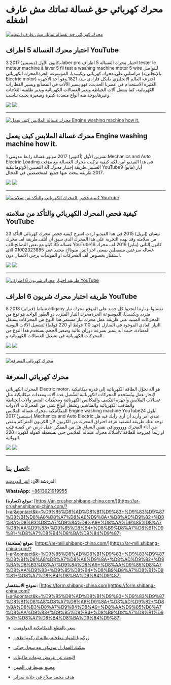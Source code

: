 # محرك كهربائي حق غسالة تماتك مش عارف اشغله

<a href="https://swt.shibang-china.com/?l=ar&img&k=%D9%85%D8%AD%D8%B1%D9%83+%D9%83%D9%87%D8%B1%D8%A8%D8%A7%D8%A6%D9%8A+%D8%AD%D9%82+%D8%BA%D8%B3%D8%A7%D9%84%D8%A9+%D8%AA%D9%85%D8%A7%D8%AA%D9%83+%D9%85%D8%B4+%D8%B9%D8%A7%D8%B1%D9%81+%D8%A7%D8%B4%D8%BA%D9%84%D9%87" target="_blank">![محرك كهربائي حق غسالة تماتك مش عارف اشغله](http://static.shibang-china.com/all-800x300/124.jpg)</a>

## اختبار محرك الغسالة 5 اطراف YouTube
3 كانون الأول (ديسمبر) 2017.Jaber pro اختبار محرك الغسالة 5 اطراف tester le moteur machine à laver 5 fil test a washing machine motor 5 wire للتواصل مراسلتي على.محرك كهربائي ويكيبيديا، الموسوعة الحرةالمحرك الكهربائي (بالإنجليزية: Electric motor) اخترعه العالم الأنجليزي مايكل فارادي سنة 1821.وهو أحد الأجهزة الكثيرة الاستخدام في عصرنا الحديث، فهو يسير الآلات في المصانع ويسير القطارات الكهربائية، كما يشغل آلات الخياطة ويدير الغسالات الكهربائية ويدير طلمبة الثلاجات وغيرها.يوجد منه أنواع متعددة كبيرة وصغيرة بحيث تناسب.


<a href="https://whatsapp.shibangsoft.com/WhatsApp.php" target="_blank" title="WhatsApp">![](http://static.shibang-china.com/icon/whatsapp.png)</a> <a href="https://swt.shibang-china.com/?l=ar&icon&k=%D9%85%D8%AD%D8%B1%D9%83+%D9%83%D9%87%D8%B1%D8%A8%D8%A7%D8%A6%D9%8A+%D8%AD%D9%82+%D8%BA%D8%B3%D8%A7%D9%84%D8%A9+%D8%AA%D9%85%D8%A7%D8%AA%D9%83+%D9%85%D8%B4+%D8%B9%D8%A7%D8%B1%D9%81+%D8%A7%D8%B4%D8%BA%D9%84%D9%87" target="_blank">![](http://static.shibang-china.com/icon/chat-ar.png)</a>

---

<a href="https://swt.shibang-china.com/?l=ar&img&k=%D9%85%D8%AD%D8%B1%D9%83+%D9%83%D9%87%D8%B1%D8%A8%D8%A7%D8%A6%D9%8A+%D8%AD%D9%82+%D8%BA%D8%B3%D8%A7%D9%84%D8%A9+%D8%AA%D9%85%D8%A7%D8%AA%D9%83+%D9%85%D8%B4+%D8%B9%D8%A7%D8%B1%D9%81+%D8%A7%D8%B4%D8%BA%D9%84%D9%87" target="_blank">![محرك غسالة الملابس كيف يعمل Engine washing machine how it.](http://static.shibang-china.com/all-800x300/1087.jpg)</a>

## محرك غسالة الملابس كيف يعمل Engine washing machine how it.
1 تشرين الأول (أكتوبر) 2017.موتور غسالة رابط مدونتي.Mechanics and Auto Electric.Loading.في هدا الفيديو ابين لكم كيفية تركيب محرك الغسالة مع مؤقت الغسيل.طريقة إختبار محرك آلة التصبين الأوتوماتيكية YouTube9 أيار (مايو) 2017.طريقة يبحث عنها جميع المتخصصين في المجال.


<a href="https://whatsapp.shibangsoft.com/WhatsApp.php" target="_blank" title="WhatsApp">![](http://static.shibang-china.com/icon/whatsapp.png)</a> <a href="https://swt.shibang-china.com/?l=ar&icon&k=%D9%85%D8%AD%D8%B1%D9%83+%D9%83%D9%87%D8%B1%D8%A8%D8%A7%D8%A6%D9%8A+%D8%AD%D9%82+%D8%BA%D8%B3%D8%A7%D9%84%D8%A9+%D8%AA%D9%85%D8%A7%D8%AA%D9%83+%D9%85%D8%B4+%D8%B9%D8%A7%D8%B1%D9%81+%D8%A7%D8%B4%D8%BA%D9%84%D9%87" target="_blank">![](http://static.shibang-china.com/icon/chat-ar.png)</a>

---

<a href="https://swt.shibang-china.com/?l=ar&img&k=%D9%85%D8%AD%D8%B1%D9%83+%D9%83%D9%87%D8%B1%D8%A8%D8%A7%D8%A6%D9%8A+%D8%AD%D9%82+%D8%BA%D8%B3%D8%A7%D9%84%D8%A9+%D8%AA%D9%85%D8%A7%D8%AA%D9%83+%D9%85%D8%B4+%D8%B9%D8%A7%D8%B1%D9%81+%D8%A7%D8%B4%D8%BA%D9%84%D9%87" target="_blank">![كيفية فحص المحرك الكهربائي والتأكد من سلامته YouTube](http://static.shibang-china.com/all-800x300/611.jpg)</a>

## كيفية فحص المحرك الكهربائي والتأكد من سلامته YouTube
23 نيسان (إبريل) 2015.في هدا الفيديو اردت اشرح كيفية فحص محرك كهربائي التأكد من سلامته وقد بهده التجربة على هدا المحرك الدي سبق ان أتلف.طريقة لف محرك غساله 35 كيلو مع بعض النصائح للف YouTube16 كانون الثاني (يناير) 2016.لف محرك غساله سرعتين منفصلين بمعني اخر اتنين مبونااج محمد عمر 01002323885 للاي استفتار بخصوص لف المحركات او المولدات يرجي الاتصال دون.


<a href="https://whatsapp.shibangsoft.com/WhatsApp.php" target="_blank" title="WhatsApp">![](http://static.shibang-china.com/icon/whatsapp.png)</a> <a href="https://swt.shibang-china.com/?l=ar&icon&k=%D9%85%D8%AD%D8%B1%D9%83+%D9%83%D9%87%D8%B1%D8%A8%D8%A7%D8%A6%D9%8A+%D8%AD%D9%82+%D8%BA%D8%B3%D8%A7%D9%84%D8%A9+%D8%AA%D9%85%D8%A7%D8%AA%D9%83+%D9%85%D8%B4+%D8%B9%D8%A7%D8%B1%D9%81+%D8%A7%D8%B4%D8%BA%D9%84%D9%87" target="_blank">![](http://static.shibang-china.com/icon/chat-ar.png)</a>

---

<a href="https://swt.shibang-china.com/?l=ar&img&k=%D9%85%D8%AD%D8%B1%D9%83+%D9%83%D9%87%D8%B1%D8%A8%D8%A7%D8%A6%D9%8A+%D8%AD%D9%82+%D8%BA%D8%B3%D8%A7%D9%84%D8%A9+%D8%AA%D9%85%D8%A7%D8%AA%D9%83+%D9%85%D8%B4+%D8%B9%D8%A7%D8%B1%D9%81+%D8%A7%D8%B4%D8%BA%D9%84%D9%87" target="_blank">![طريقه اختبار محرك شربون 6 اطراف YouTube](http://static.shibang-china.com/all-800x300/1157.jpg)</a>

## طريقه اختبار محرك شربون 6 اطراف YouTube
8 شباط (فبراير) 2018.altiqany تفضلوا بزيارتنا لتجدوا كل جديد علي الموقع.محرك تيار متردد ويكيبيديا، الموسوعة الحرةمحرك التيار المتردد ذو الطور الواحد هو نوع من المحركات المبنية على طريقة عمل محرك تيار مستمر.هذا النوع من المحركات يستغل التيار العادي الموجود في المنازل (جهد 110 فولط أو 220 فولط) لتشغيل الآلات اليومية المعتادة، حيث أنه يتميز بسرعة دوران عالية وصغير الحجم.يستخدم هذا النوع من المحركات الكهربائية في تشغيل الغسالات الكهربائية و.


<a href="https://whatsapp.shibangsoft.com/WhatsApp.php" target="_blank" title="WhatsApp">![](http://static.shibang-china.com/icon/whatsapp.png)</a> <a href="https://swt.shibang-china.com/?l=ar&icon&k=%D9%85%D8%AD%D8%B1%D9%83+%D9%83%D9%87%D8%B1%D8%A8%D8%A7%D8%A6%D9%8A+%D8%AD%D9%82+%D8%BA%D8%B3%D8%A7%D9%84%D8%A9+%D8%AA%D9%85%D8%A7%D8%AA%D9%83+%D9%85%D8%B4+%D8%B9%D8%A7%D8%B1%D9%81+%D8%A7%D8%B4%D8%BA%D9%84%D9%87" target="_blank">![](http://static.shibang-china.com/icon/chat-ar.png)</a>

---

<a href="https://swt.shibang-china.com/?l=ar&img&k=%D9%85%D8%AD%D8%B1%D9%83+%D9%83%D9%87%D8%B1%D8%A8%D8%A7%D8%A6%D9%8A+%D8%AD%D9%82+%D8%BA%D8%B3%D8%A7%D9%84%D8%A9+%D8%AA%D9%85%D8%A7%D8%AA%D9%83+%D9%85%D8%B4+%D8%B9%D8%A7%D8%B1%D9%81+%D8%A7%D8%B4%D8%BA%D9%84%D9%87" target="_blank">![محرك كهربائي المعرفة](http://static.shibang-china.com/all-800x300/1501.jpg)</a>

## محرك كهربائي المعرفة
المحرك الكهربائي Electric motor، هو آلة تحوِّل الطاقة الكهربائية إلى قدرة ميكانيكية لإنجاز عمل.وتُستَخدم المحركات الكهربائية لتشْغيل عدة آلات ومعدات ميكانيكية مثل غسالات الملابس وأجهزة التكييف والمكانس الكهربائية ومجفِّفات الشعر وآلات الخياطة والمثاقب الكهربائية والمناشير.وتشغل أنواعٍ شتى من المحركات الأدوات الميكانيكية،.محرك غسالة الملابس Engine washing machine YouTube24 أيلول (سبتمبر) 2017.Mechanics and Auto Electric.عندي أمر وأريد أن أرى رأيك فيه هل توجد عنك طريقة لتصفية غرفة احتراق المحرك من الكربون لأن الكربون المتراكم ينقص من آداء المحرك وووووو.في نفس السياق هل من الممكن عمل درس عن كيفية قلب اسلاك محرك غسالة الملابس حتى نستعمله كمولد لكهرباء 220v او ربما كمروحة للطاقة الهوائية.


<a href="https://whatsapp.shibangsoft.com/WhatsApp.php" target="_blank" title="WhatsApp">![](http://static.shibang-china.com/icon/whatsapp.png)</a> <a href="https://swt.shibang-china.com/?l=ar&icon&k=%D9%85%D8%AD%D8%B1%D9%83+%D9%83%D9%87%D8%B1%D8%A8%D8%A7%D8%A6%D9%8A+%D8%AD%D9%82+%D8%BA%D8%B3%D8%A7%D9%84%D8%A9+%D8%AA%D9%85%D8%A7%D8%AA%D9%83+%D9%85%D8%B4+%D8%B9%D8%A7%D8%B1%D9%81+%D8%A7%D8%B4%D8%BA%D9%84%D9%87" target="_blank">![](http://static.shibang-china.com/icon/chat-ar.png)</a>

---
## اتصل بنا:

**الدردشة الآن:** [انقر للدردشة](https://swt.shibang-china.com?l=ar&contact&k=%D9%85%D8%AD%D8%B1%D9%83+%D9%83%D9%87%D8%B1%D8%A8%D8%A7%D8%A6%D9%8A+%D8%AD%D9%82+%D8%BA%D8%B3%D8%A7%D9%84%D8%A9+%D8%AA%D9%85%D8%A7%D8%AA%D9%83+%D9%85%D8%B4+%D8%B9%D8%A7%D8%B1%D9%81+%D8%A7%D8%B4%D8%BA%D9%84%D9%87)

**WhatsApp:**  [+8613621919955](https://whatsapp.shibangsoft.com/WhatsApp.php)

**موقع (كسارة):** [https://ar-crusher.shibang-china.com/](https://ar-crusher.shibang-china.com/?l=ar&contact&k=%D9%85%D8%AD%D8%B1%D9%83+%D9%83%D9%87%D8%B1%D8%A8%D8%A7%D8%A6%D9%8A+%D8%AD%D9%82+%D8%BA%D8%B3%D8%A7%D9%84%D8%A9+%D8%AA%D9%85%D8%A7%D8%AA%D9%83+%D9%85%D8%B4+%D8%B9%D8%A7%D8%B1%D9%81+%D8%A7%D8%B4%D8%BA%D9%84%D9%87)

**موقع (مطحنة):** [https://ar-mill.shibang-china.com/](https://ar-mill.shibang-china.com/?l=ar&contact&k=%D9%85%D8%AD%D8%B1%D9%83+%D9%83%D9%87%D8%B1%D8%A8%D8%A7%D8%A6%D9%8A+%D8%AD%D9%82+%D8%BA%D8%B3%D8%A7%D9%84%D8%A9+%D8%AA%D9%85%D8%A7%D8%AA%D9%83+%D9%85%D8%B4+%D8%B9%D8%A7%D8%B1%D9%81+%D8%A7%D8%B4%D8%BA%D9%84%D9%87)

**نموذج الاستفسار:** [https://form.shibang-china.com](https://form.shibang-china.com?l=ar&contact&k=%D9%85%D8%AD%D8%B1%D9%83+%D9%83%D9%87%D8%B1%D8%A8%D8%A7%D8%A6%D9%8A+%D8%AD%D9%82+%D8%BA%D8%B3%D8%A7%D9%84%D8%A9+%D8%AA%D9%85%D8%A7%D8%AA%D9%83+%D9%85%D8%B4+%D8%B9%D8%A7%D8%B1%D9%81+%D8%A7%D8%B4%D8%BA%D9%84%D9%87)

* [سعر بالقطع الميكانيكية الدولوميت](../35/%D8%B3%D8%B9%D8%B1%20%D8%A8%D8%A7%D9%84%D9%82%D8%B7%D8%B9%20%D8%A7%D9%84%D9%85%D9%8A%D9%83%D8%A7%D9%86%D9%8A%D9%83%D9%8A%D8%A9%20%D8%A7%D9%84%D8%AF%D9%88%D9%84%D9%88%D9%85%D9%8A%D8%AA.md)

* [زركونيا المواد مطحنة بطانة لزركونيا طحن](../31/%D8%B2%D8%B1%D9%83%D9%88%D9%86%D9%8A%D8%A7%20%D8%A7%D9%84%D9%85%D9%88%D8%A7%D8%AF%20%D9%85%D8%B7%D8%AD%D9%86%D8%A9%20%D8%A8%D8%B7%D8%A7%D9%86%D8%A9%20%D9%84%D8%B2%D8%B1%D9%83%D9%88%D9%86%D9%8A%D8%A7%20%D8%B7%D8%AD%D9%86.md)

* [يمكنك العمل ل سونكور مع سجل جنائي](../33/%D9%8A%D9%85%D9%83%D9%86%D9%83%20%D8%A7%D9%84%D8%B9%D9%85%D9%84%20%D9%84%20%D8%B3%D9%88%D9%86%D9%83%D9%88%D8%B1%20%D9%85%D8%B9%20%D8%B3%D8%AC%D9%84%20%D8%AC%D9%86%D8%A7%D8%A6%D9%8A.md)

* [البحث عن عروض مبيعات ماكينات](../33/%D8%A7%D9%84%D8%A8%D8%AD%D8%AB%20%D8%B9%D9%86%20%D8%B9%D8%B1%D9%88%D8%B6%20%D9%85%D8%A8%D9%8A%D8%B9%D8%A7%D8%AA%20%D9%85%D8%A7%D9%83%D9%8A%D9%86%D8%A7%D8%AA.md)

* [مصنع بسيط في الصين](../31/%D9%85%D8%B5%D9%86%D8%B9%20%D8%A8%D8%B3%D9%8A%D8%B7%20%D9%81%D9%8A%20%D8%A7%D9%84%D8%B5%D9%8A%D9%86.md)

* [هدف محمد صلاح في جلاية سراير](../35/%D9%87%D8%AF%D9%81%20%D9%85%D8%AD%D9%85%D8%AF%20%D8%B5%D9%84%D8%A7%D8%AD%20%D9%81%D9%8A%20%D8%AC%D9%84%D8%A7%D9%8A%D8%A9%20%D8%B3%D8%B1%D8%A7%D9%8A%D8%B1.md)